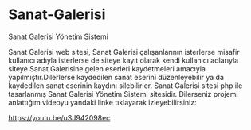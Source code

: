 # Sanat-Galerisi
Sanat Galerisi Yönetim Sistemi

  Sanat Galerisi web sitesi, Sanat Galerisi çalışanlarının isterlerse misafir kullanıcı adıyla isterlerse de siteye kayıt olarak kendi kullanıcı adlarıyla siteye Sanat Galerisine gelen eserleri kaydetmeleri amacıyla yapılmıştır.Dilerlerse kaydedilen sanat eserini düzenleyebilir ya da kaydedilen sanat eserinin kaydını silebilirler. Sanat Galerisi sitesi php ile tasarlanmış Sanat Galerisi Yönetim Sistemi sitesidir.
Dilerseniz projemi anlattığım videoyu yandaki linke tıklayarak izleyebilirsiniz: 

https://youtu.be/uSJ942098ec
